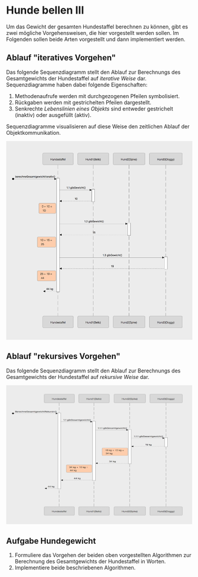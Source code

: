 # Hunde bellen III

Um das Gewicht der gesamten Hundestaffel berechnen zu können, gibt es zwei mögliche Vorgehensweisen, die hier vorgestellt werden sollen. Im Folgenden sollen beide Arten vorgestellt und dann implementiert werden.

## Ablauf "iteratives Vorgehen"

Das folgende Sequenzdiagramm stellt den Ablauf zur Berechnungs des Gesamtgewichts der Hundestaffel auf _iterative Weise_ dar. Sequenzdiagramme haben dabei folgende Eigenschaften:

1. Methodenaufrufe werden mit durchgezogenen Pfeilen symbolisiert.
2. Rückgaben werden mit gestrichelten Pfeilen dargestellt.
3. Senkrechte _Lebenslinien eines Objekts_ sind entweder gestrichelt (inaktiv) oder ausgefüllt (aktiv).

Sequenzdiagramme visualisieren auf diese Weise den zeitlichen Ablauf der Objektkommunikation.


![](/assets/IterativSequenz2.png)

## Ablauf "rekursives Vorgehen"

Das folgende Sequenzdiagramm stellt den Ablauf zur Berechnungs des Gesamtgewichts der Hundestaffel auf _rekursive Weise_ dar.

![](/assets/RekursivSequenz2.png)

## Aufgabe Hundegewicht

1. Formuliere das Vorgehen der beiden oben vorgestellten Algorithmen zur Berechnung des Gesamtgewichts der Hundestaffel in Worten.
2. Implementiere beide beschriebenen Algorithmen.



